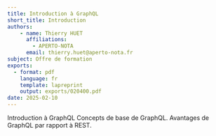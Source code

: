 ```yaml
---
title: Introduction à GraphQL
short_title: Introduction
authors: 
    - name: Thierry HUET
      affiliations: 
        - APERTO-NOTA
      email: thierry.huet@aperto-nota.fr
subject: Offre de formation
exports: 
  - format: pdf
    language: fr
    template: lapreprint
    output: exports/020400.pdf
date: 2025-02-10
---
```


Introduction à GraphQL
Concepts de base de GraphQL.
Avantages de GraphQL par rapport à REST.